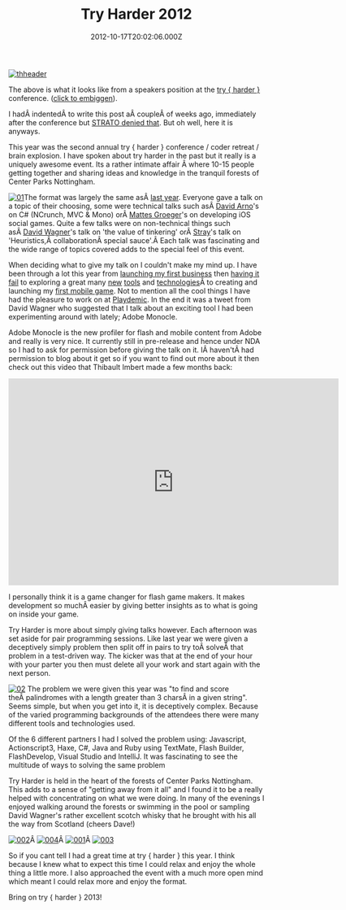 ﻿---
coverImage: /images/fallback-post-header.png
date: "2012-10-17T20:02:06.000Z"
tags:
  - adobe
  - as3
  - conference
  - monocle
  - photo
  - retreat
  - robotlegs
  - speaking
  - stray
title: Try Harder 2012
oldUrl: /photos-personal/try-harder-2012
---

[![](https://www.mikecann.blog/wp-content/uploads/2012/10/thheader.jpg "thheader")](https://www.mikecann.blog/wp-content/uploads/2012/10/headfull.jpg)

The above is what it looks like from a speakers position at the [try { harder }](https://www.tryharder.org.uk/) conference. ([click to embiggen](https://www.mikecann.blog/wp-content/uploads/2012/10/headfull.jpg)).

<!-- more -->

I hadÂ indentedÂ to write this post aÂ coupleÂ of weeks ago, immediately after the conference but [STRATO denied that](/posts/strato-and-the-customer-support-circle-of-doom/). But oh well, here it is anyways.

This year was the second annual try { harder } conference / coder retreat / brain explosion. I have spoken about try harder in the past but it really is a uniquely awesome event. Its a rather intimate affair Â where 10-15 people getting together and sharing ideas and knowledge in the tranquil forests of Center Parks Nottingham.

[![](https://www.mikecann.blog/wp-content/uploads/2012/10/01-300x200.jpg "01")](https://www.mikecann.blog/wp-content/uploads/2012/10/01.jpg)The format was largely the same asÂ [last year](/posts/try-harder-my-haxe-slides-and-code/). Everyone gave a talk on a topic of their choosing, some were technical talks such asÂ [David Arno](https://www.davidarno.org/)'s on C# (NCrunch, MVC &amp; Mono) orÂ [Mattes Groeger](https://twitter.com/MattesGroeger)'s on developing iOS social games. Quite a few talks were on non-technical things such asÂ [David Wagner](https://noiseandheat.com/)'s talk on 'the value of tinkering' orÂ [Stray](https://www.xxcoder.net/)'s talk on 'Heuristics,Â collaborationÂ special sauce'.Â Each talk was fascinating and the wide range of topics covered adds to the special feel of this event.

When deciding what to give my talk on I couldn't make my mind up. I have been through a lot this year from [launching my first business](/posts/introducing-printomi/) then [having it fail](/posts/sunsetting-printomi/) to exploring a great many [new](/posts/terrainicles-webgl-haxe/) [tools](/posts/conways-game-of-life-in-haxe-nme-massiveunit/) and [technologies](/posts/hxaria-terraria-like-terrain-in-haxe-and-webgl/)Â to creating and launching my [first mobile game](/posts/mr-nibbles-free-on-ios-android-browser/). Not to mention all the cool things I have had the pleasure to work on at [Playdemic](https://www.playdemic.com). In the end it was a tweet from David Wagner who suggested that I talk about an exciting tool I had been experimenting around with lately; Adobe Monocle.

Adobe Monocle is the new profiler for flash and mobile content from Adobe and really is very nice. It currently still in pre-release and hence under NDA so I had to ask for permission before giving the talk on it. IÂ haven'tÂ had permission to blog about it get so if you want to find out more about it then check out this video that Thibault Imbert made a few months back:

<iframe src="https://player.vimeo.com/video/46917940?title=1&amp;byline=1&amp;portrait=1" frameborder="0" width="650" height="407"></iframe>

I personally think it is a game changer for flash game makers. It makes development so muchÂ easier by giving better insights as to what is going on inside your game.

Try Harder is more about simply giving talks however. Each afternoon was set aside for pair programming sessions. Like last year we were given a deceptively simply problem then split off in pairs to try toÂ solveÂ that problem in a test-driven way. The kicker was that at the end of your hour with your parter you then must delete all your work and start again with the next person.

[![](https://www.mikecann.blog/wp-content/uploads/2012/10/02-300x200.jpg "02")](https://www.mikecann.blog/wp-content/uploads/2012/10/02.jpg) The problem we were given this year was "to find and score theÂ palindromes with a length greater than 3 charsÂ in a given string". Seems simple, but when you get into it, it is deceptively complex. Because of the varied programming backgrounds of the attendees there were many different tools and technologies used.

Of the 6 different partners I had I solved the problem using: Javascript, Actionscript3, Haxe, C#, Java and Ruby using TextMate, Flash Builder, FlashDevelop, Visual Studio and IntelliJ. It was fascinating to see the multitude of ways to solving the same problem

Try Harder is held in the heart of the forests of Center Parks Nottingham. This adds to a sense of "getting away from it all" and I found it to be a really helped with concentrating on what we were doing. In many of the evenings I enjoyed walking around the forests or swimming in the pool or sampling David Wagner's rather excellent scotch whisky that he brought with his all the way from Scotland (cheers Dave!)

[![](https://www.mikecann.blog/wp-content/uploads/2012/10/002-300x200.jpg "002")](https://www.mikecann.blog/wp-content/uploads/2012/10/002.jpg)Â [![](https://www.mikecann.blog/wp-content/uploads/2012/10/004-300x200.jpg "004")](https://www.mikecann.blog/wp-content/uploads/2012/10/004.jpg)Â [![](https://www.mikecann.blog/wp-content/uploads/2012/10/001-300x200.jpg "001")](https://www.mikecann.blog/wp-content/uploads/2012/10/001.jpg)Â [![](https://www.mikecann.blog/wp-content/uploads/2012/10/003-300x200.jpg "003")](https://www.mikecann.blog/wp-content/uploads/2012/10/003.jpg)

So if you cant tell I had a great time at try { harder } this year. I think because I knew what to expect this time I could relax and enjoy the whole thing a little more. I also approached the event with a much more open mind which meant I could relax more and enjoy the format.

Bring on try { harder } 2013!
